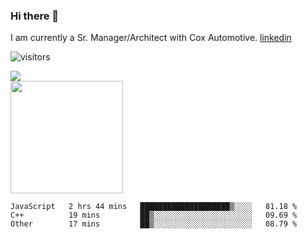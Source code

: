 ### Hi there 👋

I am currently a Sr. Manager/Architect with Cox Automotive. 
[linkedin](https://www.linkedin.com/in/jefflindholm)

<!--
**jefflindholm/jefflindholm** is a ✨ _special_ ✨ repository because its `README.md` (this file) appears on your GitHub profile.

Here are some ideas to get you started:

- 🔭 I’m currently working on ...
- 🌱 I’m currently learning ...
- 👯 I’m looking to collaborate on ...
- 🤔 I’m looking for help with ...
- 💬 Ask me about ...
- 📫 How to reach me: ...
- 😄 Pronouns: ...
- ⚡ Fun fact: ...
-->
![visitors](https://visitor-badge.glitch.me/badge?page_id=page.id)

<img align="center" src="https://github-readme-stats.vercel.app/api/top-langs/?username=jefflindholm&hide=java,html&title_color=ffffff&text_color=c9cacc&icon_color=2bbc8a&bg_color=1d1f21" />
<br/>
<img height="180em" src="https://github-readme-stats.vercel.app/api?username=jefflindholm&show_icons=true&hide_border=true&&count_private=true&include_all_commits=true" />

<!--START_SECTION:waka-->
```text
JavaScript   2 hrs 44 mins   ████████████████████▒░░░░   81.18 % 
C++          19 mins         ██▒░░░░░░░░░░░░░░░░░░░░░░   09.69 % 
Other        17 mins         ██▒░░░░░░░░░░░░░░░░░░░░░░   08.79 % 
```
<!--END_SECTION:waka-->
